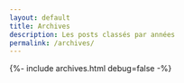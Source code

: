 ```yaml
---
layout: default
title: Archives
description: Les posts classés par années
permalink: /archives/
---
```


{%- include archives.html debug=false -%}
